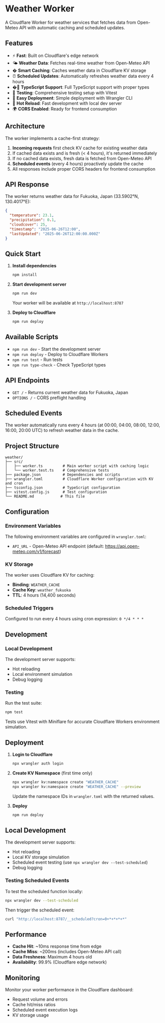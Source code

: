 # Weather Worker

A Cloudflare Worker for weather services that fetches data from Open-Meteo API with automatic caching and scheduled updates.

## Features

- ⚡ **Fast**: Built on Cloudflare's edge network
- 🌤️ **Weather Data**: Fetches real-time weather from Open-Meteo API
- � **Smart Caching**: Caches weather data in Cloudflare KV storage
- ⏰ **Scheduled Updates**: Automatically refreshes weather data every 4 hours
- �🔧 **TypeScript Support**: Full TypeScript support with proper types
- 🧪 **Testing**: Comprehensive testing setup with Vitest
- 🚀 **Easy Deployment**: Simple deployment with Wrangler CLI
- 🔄 **Hot Reload**: Fast development with local dev server
- 🌍 **CORS Enabled**: Ready for frontend consumption

## Architecture

The worker implements a cache-first strategy:

1. **Incoming requests** first check KV cache for existing weather data
2. If cached data exists and is fresh (< 4 hours), it's returned immediately
3. If no cached data exists, fresh data is fetched from Open-Meteo API
4. **Scheduled events** (every 4 hours) proactively update the cache
5. All responses include proper CORS headers for frontend consumption

## API Response

The worker returns weather data for Fukuoka, Japan (33.5902°N, 130.4017°E):

```json
{
  "temperature": 23.1,
  "precipitation": 0.1,
  "cloudcover": 25,
  "timestamp": "2025-06-26T12:00",
  "lastUpdated": "2025-06-26T12:00:00.000Z"
}
```

## Quick Start

1. **Install dependencies**
   ```bash
   npm install
   ```

2. **Start development server**
   ```bash
   npm run dev
   ```
   Your worker will be available at `http://localhost:8787`

3. **Deploy to Cloudflare**
   ```bash
   npm run deploy
   ```

## Available Scripts

- `npm run dev` - Start the development server
- `npm run deploy` - Deploy to Cloudflare Workers
- `npm run test` - Run tests
- `npm run type-check` - Check TypeScript types

## API Endpoints

- `GET /` - Returns current weather data for Fukuoka, Japan
- `OPTIONS /` - CORS preflight handling

## Scheduled Events

The worker automatically runs every 4 hours (at 00:00, 04:00, 08:00, 12:00, 16:00, 20:00 UTC) to refresh weather data in the cache.

## Project Structure

```
weather/
├── src/
│   ├── worker.ts         # Main worker script with caching logic
│   └── worker.test.ts    # Comprehensive tests
├── package.json          # Dependencies and scripts
├── wrangler.toml         # Cloudflare Worker configuration with KV and cron
├── tsconfig.json         # TypeScript configuration
├── vitest.config.js      # Test configuration
└── README.md            # This file
```

## Configuration

### Environment Variables

The following environment variables are configured in `wrangler.toml`:

- `API_URL` - Open-Meteo API endpoint (default: https://api.open-meteo.com/v1/forecast)

### KV Storage

The worker uses Cloudflare KV for caching:

- **Binding**: `WEATHER_CACHE`
- **Cache Key**: `weather_fukuoka`
- **TTL**: 4 hours (14,400 seconds)

### Scheduled Triggers

Configured to run every 4 hours using cron expression: `0 */4 * * *`

## Development

### Local Development

The development server supports:
- Hot reloading
- Local environment simulation
- Debug logging

### Testing

Run the test suite:

```bash
npm test
```

Tests use Vitest with Miniflare for accurate Cloudflare Workers environment simulation.

## Deployment

1. **Login to Cloudflare**
   ```bash
   npx wrangler auth login
   ```

2. **Create KV Namespace** (first time only)
   ```bash
   npx wrangler kv:namespace create "WEATHER_CACHE"
   npx wrangler kv:namespace create "WEATHER_CACHE" --preview
   ```
   
   Update the namespace IDs in `wrangler.toml` with the returned values.

3. **Deploy**
   ```bash
   npm run deploy
   ```

## Local Development

The development server supports:
- Hot reloading
- Local KV storage simulation
- Scheduled event testing (use `npx wrangler dev --test-scheduled`)
- Debug logging

### Testing Scheduled Events

To test the scheduled function locally:

```bash
npx wrangler dev --test-scheduled
```

Then trigger the scheduled event:

```bash
curl "http://localhost:8787/__scheduled?cron=0+*+*+*+*"
```

## Performance

- **Cache Hit**: ~10ms response time from edge
- **Cache Miss**: ~200ms (includes Open-Meteo API call)
- **Data Freshness**: Maximum 4 hours old
- **Availability**: 99.9% (Cloudflare edge network)

## Monitoring

Monitor your worker performance in the Cloudflare dashboard:
- Request volume and errors
- Cache hit/miss ratios
- Scheduled event execution logs
- KV storage usage
